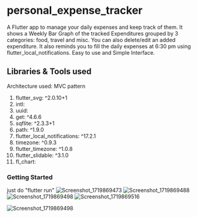 # personal_expense_tracker
A Flutter app to manage your daily expenses and keep track of them. It shows a Weekly Bar Graph of the tracked Expenditures grouped by 3 categories: food, travel and misc. You can also delete/edit an added expenditure. It also reminds you to fill the daily expenses at 6:30 pm using flutter_local_notifications. 
Easy to use and Simple Interface.
## Libraries & Tools used
Architecture used: MVC pattern
1. flutter_svg: ^2.0.10+1
2. intl: 
3. uuid:
4. get: ^4.6.6
5. sqflite: ^2.3.3+1
6. path: ^1.9.0
7. flutter_local_notifications: ^17.2.1
8. timezone: ^0.9.3
9. flutter_timezone: ^1.0.8
10. flutter_slidable: ^3.1.0
11. fl_chart:
### Getting Started
just do "flutter run"
![Screenshot_1719869473](https://github.com/mahira13/Personal_Expense_Tracker/assets/73304467/a6f2f52f-7596-4c88-a531-275969e20066)
![Screenshot_1719869488](https://github.com/mahira13/Personal_Expense_Tracker/assets/73304467/c71b6c86-e6b6-4bb6-90a3-68118b1f7adf)
![Screenshot_1719869498](https://github.com/mahira13/Personal_Expense_Tracker/assets/73304467/4c00d1a6-3dd1-4ec9-98a7-3cc97a8b9dfa)
![Screenshot_1719869516](https://github.com/mahira13/Personal_Expense_Tracker/assets/73304467/ce05d09c-98f8-4689-8299-7642c848f65a)

![Screenshot_1719869498](https://github.com/mahira13/Personal_Expense_Tracker/assets/73304467/fd68ada3-627a-45eb-8b61-c0148abb1f1a)


